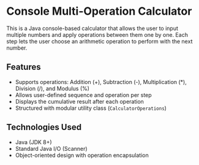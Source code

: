 # Console Multi-Operation Calculator

This is a Java console-based calculator that allows the user to input multiple numbers and apply operations between them one by one. Each step lets the user choose an arithmetic operation to perform with the next number.

## Features

- Supports operations: Addition (+), Subtraction (-), Multiplication (*), Division (/), and Modulus (%)
- Allows user-defined sequence and operation per step
- Displays the cumulative result after each operation
- Structured with modular utility class (`CalculatorOperations`)

## Technologies Used

- Java (JDK 8+)
- Standard Java I/O (Scanner)
- Object-oriented design with operation encapsulation
